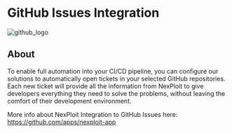 # GitHub Issues Integration

![github_logo](https://github.githubassets.com/images/modules/logos_page/GitHub-Logo.png ':size=40%')

## About
To enable full automation into your CI/CD pipeline, you can configure our solutions to automatically open tickets in your selected GitHub repositories. Each new ticket will provide all the information from NexPloit to give developers everything they need to solve the problems, without leaving the comfort of their development environment.

More info about NexPloit Integration to GitHub Issues here: https://github.com/apps/nexploit-app

<!-- ## Connect A Jira Account
1. To connect your account go to https://nexploit.app/organization

![organization](../../media/organization-from-scans.png ':size=80%')


2. Scroll down to the **TICKET MANAGEMENT OPTIONS** section.

![ticket_management_integration](../../media/ticket-management-integration.png ':size=80%')


3. Click on **⋮** and then on **Settings** next to **Jira**

![jira_settings](media/jira-settings.png ':size=80%')


3. Fill out your **Jira Integration Details** and click on **Connect**

!> **Make sure the API token you use is for a <u>specific profile</u> (not Admin/Organization level API key), this is done for security purposes.**

![jira_integration_details](media/jira-integration-details.png ':size=80%')


## Add a Jira Repository To a Scan
When starting a **new scan**, you can select a **Jira Repository** to automatically add the scan findings into.

### Using The UI
1.  Selecting the repository can be done by clicking on **Additional settings**

![new_scan_additional_settings](../../media/new-scan-additional-settings.png ':size=80%')


2. Under Additional settings, scroll down and click on **Integrations**.

![new_scan_integrations](../../media/new-scan-integrations.png ':size=80%')


3. Select the relevant **Jira Repository** and scan away!

![new_scan_jira_integration](media/new-scan-jira-integration.png ':size=80%')


### Using The NeuraLegion API
When creating a new scan from an **API call**, make sure to add the Jira repository details with the **trackingSpace**  parameter, for example:
```bash
curl 'https://nexploit.app/api/v1/scans' \
-H 'Authorization: Api-Key YOUR_API_KEY' \
-H 'Content-Type: application/json' \
--data '{
  "name": "test",
  "discoveryTypes": [
    "crawler"
  ],
  "crawlerUrls": [
    "https://nexploit.app/login"
  ],
  "tests": [
    "jwt",
    "angular_csti"
  ],
  "trackingSpace":{
    "uri":"https://neuralegion-demo.atlassian.net/jira/software/projects/NEX/boards/1",
    "service":"jira",
    "id":"NEX",
    "name":"NexPloit"
  }
}'
```
?> More info can be found here: https://nexploit.app/api/v1/docs/#/Scans/ScanController.createScan

### Using The CLI Tool
When starting a scan using our CLI tool **nexploit-cli**, you can select a **Jira Repository** to add the finding to automatically as they are discovered. Just add the Jira repository details with the **--tracking-space** parameter, for example:
```bash
nexploit-cli scan:run \
  --name scan-name \
  --archive received-archive-id \
  --api-key my-jwt-authentication-token \
  --tracking-space https://neuralegion-demo.atlassian.net/jira/software/projects/NEX/boards/1 
```

?> More info can be found here:  https://www.npmjs.com/package/@neuralegion/nexploit-cli
 -->
